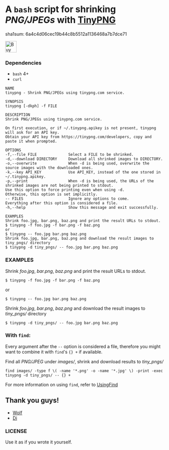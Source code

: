 
A `bash` script for shrinking _PNG/JPEGs_  with [TinyPNG](https://tinypng.com/)
===================

sha1sum: 6a4c4d06cec19b44c8b5512a1136468a7b7dce71

<a href='https://ko-fi.com/E1E0B4X4' target='_blank'><img height='36' style='border:0px;height:36px;' src='https://az743702.vo.msecnd.net/cdn/kofi1.png?v=0' border='0' alt='Buy Me a Coffee at ko-fi.com' /></a>

### Dependencies
* `bash` 4+
* `curl`

```
NAME
tinypng - Shrink PNG/JPEGs using tinypng.com service.

SYNOPSIS
tinypng [-dkph] -f FILE

DESCRIPTION
Shrink PNG/JPEGs using tinypng.com service.

On first execution, or if ~/.tinypng.apikey is not present, tinypng will ask for an API key.
Obtain your API key from https://tinypng.com/developers, copy and paste it when prompted.

OPTIONS
-f,--file FILE              Select a FILE to be shrinked.
-d,--download DIRECTORY     Download all shrinked images to DIRECTORY.
-o,--overwrite              When -d is being used, overwrite the source images with the downloaded ones.
-k,--key API_KEY            Use API_KEY, instead of the one stored in ~/.tinypng.apikey.
-p,--print                  When -d is being used, the URLs of the shrinked images are not being printed to stdout.
Use this option to force printing even when using -d.
Otherwise, this option is set implicitly.
-- FILES                    Ignore any options to come.
Everything after this option is considered a file.
-h,--help                   Show this message and exit successfully.

EXAMPLES
Shrink foo.jpg, bar.png, baz.png and print the result URLs to stdout.
$ tinypng -f foo.jpg -f bar.png -f baz.png
or
$ tinypng -- foo.jpg bar.png baz.png
Shrink foo.jpg, bar.png, baz.png and download the result images to tiny_pngs/ directory
$ tinypng -d tiny_pngs/ -- foo.jpg bar.png baz.png
```

### EXAMPLES
Shrink *foo.jpg*, *bar.png*, *baz.png* and print the result URLs to stdout.

    $ tinypng -f foo.jpg -f bar.png -f baz.png
or

    $ tinypng -- foo.jpg bar.png baz.png

Shrink _foo.jpg_, _bar.png_, _baz.png_ and download the result images to _tiny_pngs/_ directory

    $ tinypng -d tiny_pngs/ -- foo.jpg bar.png baz.png

### With `find`:

Every argument after the `--` option is considered a file, therefore you might want to combine it with `find`'s `{} +` if available.

Find all _PNG/JPEG_ under _images/_, shrink and download results to _tiny_pngs/_

`find images/ -type f \( -name '*.png' -o -name '*.jpg' \) -print -exec tinypng -d tiny_pngs/ -- {} +`

For more information on using `find`, refer to [UsingFind](https://mywiki.wooledge.org/UsingFind)

## Thank you guys!

* [Wolf](https://github.com/AdAvAn)
* [Di](https://github.com/AdAvAn)

### LICENSE
Use it as if you wrote it yourself.
